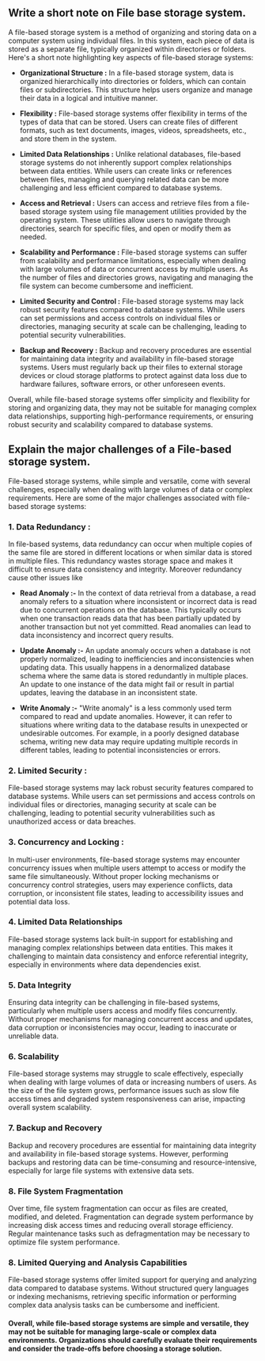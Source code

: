 ## Write a short note on File base storage system.


A file-based storage system is a method of organizing and storing data on a computer system using individual files. In this system, each piece of data is stored as a separate file, typically organized within directories or folders. Here's a short note highlighting key aspects of file-based storage systems:

- **Organizational Structure :** In a file-based storage system, data is organized hierarchically into directories or folders, which can contain files or subdirectories. This structure helps users organize and manage their data in a logical and intuitive manner.

- **Flexibility :** File-based storage systems offer flexibility in terms of the types of data that can be stored. Users can create files of different formats, such as text documents, images, videos, spreadsheets, etc., and store them in the system.

- **Limited Data Relationships :** Unlike relational databases, file-based storage systems do not inherently support complex relationships between data entities. While users can create links or references between files, managing and querying related data can be more challenging and less efficient compared to database systems.

- **Access and Retrieval :** Users can access and retrieve files from a file-based storage system using file management utilities provided by the operating system. These utilities allow users to navigate through directories, search for specific files, and open or modify them as needed.

- **Scalability and Performance :** File-based storage systems can suffer from scalability and performance limitations, especially when dealing with large volumes of data or concurrent access by multiple users. As the number of files and directories grows, navigating and managing the file system can become cumbersome and inefficient.

- **Limited Security and Control :** File-based storage systems may lack robust security features compared to database systems. While users can set permissions and access controls on individual files or directories, managing security at scale can be challenging, leading to potential security vulnerabilities.

- **Backup and Recovery :** Backup and recovery procedures are essential for maintaining data integrity and availability in file-based storage systems. Users must regularly back up their files to external storage devices or cloud storage platforms to protect against data loss due to hardware failures, software errors, or other unforeseen events.

Overall, while file-based storage systems offer simplicity and flexibility for storing and organizing data, they may not be suitable for managing complex data relationships, supporting high-performance requirements, or ensuring robust security and scalability compared to database systems.





## Explain the major challenges of a File-based storage system.

File-based storage systems, while simple and versatile, come with several challenges, especially when dealing with large volumes of data or complex requirements. Here are some of the major challenges associated with file-based storage systems:

### 1. Data Redundancy :
In file-based systems, data redundancy can occur when multiple copies of the same file are stored in different locations or when similar data is stored in multiple files. This redundancy wastes storage space and makes it difficult to ensure data consistency and integrity. Moreover redundancy cause other issues like

- **Read Anomaly :-** In the context of data retrieval from a database, a read anomaly refers to a situation where inconsistent or incorrect data is read due to concurrent operations on the database. This typically occurs when one transaction reads data that has been partially updated by another transaction but not yet committed. Read anomalies can lead to data inconsistency and incorrect query results.

- **Update Anomaly :-** An update anomaly occurs when a database is not properly normalized, leading to inefficiencies and inconsistencies when updating data. This usually happens in a denormalized database schema where the same data is stored redundantly in multiple places. An update to one instance of the data might fail or result in partial updates, leaving the database in an inconsistent state.

- **Write Anomaly :-**  "Write anomaly" is a less commonly used term compared to read and update anomalies. However, it can refer to situations where writing data to the database results in unexpected or undesirable outcomes. For example, in a poorly designed database schema, writing new data may require updating multiple records in different tables, leading to potential inconsistencies or errors.

### 2. Limited Security :

File-based storage systems may lack robust security features compared to database systems. While users can set permissions and access controls on individual files or directories, managing security at scale can be challenging, leading to potential security vulnerabilities such as unauthorized access or data breaches.

### 3. Concurrency and Locking :

In multi-user environments, file-based storage systems may encounter concurrency issues when multiple users attempt to access or modify the same file simultaneously. Without proper locking mechanisms or concurrency control strategies, users may experience conflicts, data corruption, or inconsistent file states, leading to accessibility issues and potential data loss.

### 4. Limited Data Relationships

File-based storage systems lack built-in support for establishing and managing complex relationships between data entities. This makes it challenging to maintain data consistency and enforce referential integrity, especially in environments where data dependencies exist.

### 5. Data Integrity

Ensuring data integrity can be challenging in file-based systems, particularly when multiple users access and modify files concurrently. Without proper mechanisms for managing concurrent access and updates, data corruption or inconsistencies may occur, leading to inaccurate or unreliable data.

### 6. Scalability

File-based storage systems may struggle to scale effectively, especially when dealing with large volumes of data or increasing numbers of users. As the size of the file system grows, performance issues such as slow file access times and degraded system responsiveness can arise, impacting overall system scalability.

### 7. Backup and Recovery

Backup and recovery procedures are essential for maintaining data integrity and availability in file-based storage systems. However, performing backups and restoring data can be time-consuming and resource-intensive, especially for large file systems with extensive data sets.

### 8. File System Fragmentation

Over time, file system fragmentation can occur as files are created, modified, and deleted. Fragmentation can degrade system performance by increasing disk access times and reducing overall storage efficiency. Regular maintenance tasks such as defragmentation may be necessary to optimize file system performance.

### 8. Limited Querying and Analysis Capabilities

File-based storage systems offer limited support for querying and analyzing data compared to database systems. Without structured query languages or indexing mechanisms, retrieving specific information or performing complex data analysis tasks can be cumbersome and inefficient.

#### Overall, while file-based storage systems are simple and versatile, they may not be suitable for managing large-scale or complex data environments. Organizations should carefully evaluate their requirements and consider the trade-offs before choosing a storage solution.
